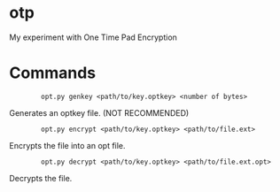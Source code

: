 # otp
 My experiment with One Time Pad Encryption

# Commands

            opt.py genkey <path/to/key.optkey> <number of bytes>

Generates an optkey file. (NOT RECOMMENDED)

            opt.py encrypt <path/to/key.optkey> <path/to/file.ext>

Encrypts the file into an opt file.

            opt.py decrypt <path/to/key.optkey> <path/to/file.ext.opt>

Decrypts the file.
